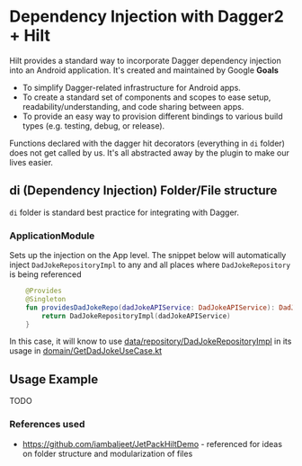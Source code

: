 # Dependency Injection with Dagger2 + Hilt

Hilt provides a standard way to incorporate Dagger dependency injection into an Android application. It's created and maintained by Google
**Goals**

- To simplify Dagger-related infrastructure for Android apps.
- To create a standard set of components and scopes to ease setup, readability/understanding, and code sharing between apps.
- To provide an easy way to provision different bindings to various build types (e.g. testing, debug, or release).

Functions declared with the dagger hit decorators (everything in `di` folder) does not get called by us. It's all abstracted away by the plugin to make our lives easier.

## di (Dependency Injection) Folder/File structure

`di` folder is standard best practice for integrating with Dagger.

### ApplicationModule

Sets up the injection on the App level. The snippet below will automatically inject `DadJokeRepositoryImpl` to any and all places where `DadJokeRepository` is being referenced

```Kotlin
    @Provides
    @Singleton
    fun providesDadJokeRepo(dadJokeAPIService: DadJokeAPIService): DadJokeRepository {
        return DadJokeRepositoryImpl(dadJokeAPIService)
    }
```

In this case, it will know to use [data/repository/DadJokeRepositoryImpl](app/src/main/java/com/neudesic/myapplication/data/repository/DadJokeRepository.kt) in its usage in [domain/GetDadJokeUseCase.kt](./app/src/main/java/com/neudesic/myapplication/domain/repository/DadJokeRepository.kt)

## Usage Example

TODO

### References used

- https://github.com/iambaljeet/JetPackHiltDemo - referenced for ideas on folder structure and modularization of files
